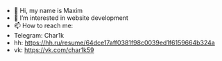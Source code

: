 - 👋 Hi, my name is Maxim
- 👀 I’m interested in website development
- 📫 How to reach me: 
- Telegram: Char1k
- hh: https://hh.ru/resume/64dce17aff0381f98c0039ed1f6159664b324a
- vk: https://vk.com/char1k59
<!---
Char1que/Char1que is a ✨ special ✨ repository because its `README.md` (this file) appears on your GitHub profile.
You can click the Preview link to take a look at your changes.
--->

